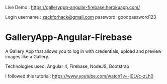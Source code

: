 Live Demo : 
https://galleryppp-angular-firebase.herokuapp.com/

Login username : zackforhack@gmail.com
password: goodpassword123

# GalleryApp-Angular-Firebase

A Gallery App that allows you to log in with credentials, upload and preview images like a Gallery.

Technologies used:  Angular 4, Firebase, NodeJS, Bootstrap

I followed this tutorial: https://www.youtube.com/watch?v=-j0LVc-zLh0

